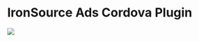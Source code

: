 # IronSource Ads Cordova Plugin

<img src="https://img.shields.io/badge/State-In%20Development-yellowgreen.svg">